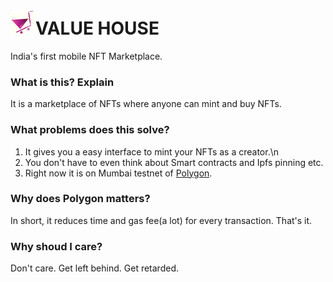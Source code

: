 # ![logo](https://github.com/Amit0617/value_house/raw/main/public/valuehouse.png)VALUE HOUSE

India's first mobile NFT Marketplace.

### What is this? Explain
It is a marketplace of NFTs where anyone can mint and buy NFTs.

### What problems does this solve?
1. It gives you a easy interface to mint your NFTs as a creator.\n
2. You don't have to even think about Smart contracts and Ipfs pinning etc.
3. Right now it is on Mumbai testnet of [Polygon](https://polygon.technology/).

### Why does Polygon matters?
In short, it reduces time and gas fee(a lot) for every transaction. That's it.

### Why shoud I care?
Don't care. Get left behind. Get retarded.

